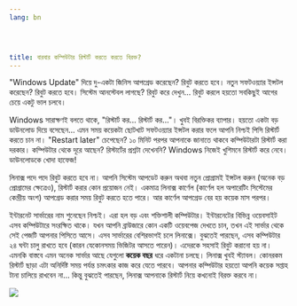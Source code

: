 ```yaml
---
lang: bn
﻿



title: বারবার কম্পিউটার রিস্টার্ট করতে করতে বিরক্ত?
---
```


"Windows Update" দিয়ে দু-একটা জিনিস আপগ্রেড করেছেন? রিবুট করতে হবে। নতুন সফটওয়্যার ইন্সটল করেছেন? রিবুট করতে হবে। সিস্টেম আনস্টেবল লাগছে? রিবুট করে দেখুন... রিবুট করলে হয়তো সবকিছুই আগের চেয়ে একটু ভাল চলবে।


Windows সারাক্ষণই বলতে থাকে, "রিস্টার্ট কর... রিস্টার্ট কর..."। খুবই বিরক্তিকর ব্যাপার। হয়তো একটা বড় ডাউনলোড দিয়ে বসেছেন... এমন সময় কয়েকটা ছোটখাট সফটওয়্যার ইন্সটল করার ফলে আপনি নিশ্চই পিসি রিস্টার্ট করতে চান না। "Restart later" চেপেছেন? ১০ মিনিট পরপর আপনাকে জানাতে থাকবে কম্পিউটারটা রিস্টার্ট করা দরকার। কম্পিউটার থেকে দূরে আছেন? রিস্টার্টের প্রশ্নটা দেখেননি? Windows নিজেই খুশিমনে রিস্টার্ট করে নেবে। ডাউনলোডকে খোদা হাফেজ! 





লিনাক্স পদে পদে রিবুট করতে হবে না। আপনি সিস্টেম আপডেট করুন অথবা নতুন প্রোগ্রামই ইন্সটল করুন (অনেক বড় প্রোগ্রামের ক্ষেত্রেও), রিস্টার্ট করার কোন প্রয়োজন নেই। একমাত্র লিনাক্স কার্ণেল (কার্ণেল হল অপারেটিং সিস্টেমের কেন্দ্রীয় অংশ) আপগ্রেড করার সময় রিবুট করতে হতে পারে। আর কার্ণেল আপগ্রেড বের হয় কয়েক মাস পরপর। 



ইন্টারনেট সার্ভারের নাম শুনেছেন নিশ্চই। এরা হল বড় এবং শক্তিশালী কম্পিউটার। ইন্টারনেটের বিভিন্ন ওয়েবসাইট এসব কম্পিউটারে সংরক্ষিত থাকে। যখন আপনি ব্রাউজারে কোন একটি ওয়েবপেজ দেখতে চান, তখন এই সার্ভার থেকে সেই পেজটি আপনার পিসিতে আসে। এসব সার্ভারের বেশিরভাগই চলে লিনাক্সে। বুঝতেই পারছেন, এসব কম্পিউটার ২৪ ঘন্টা চালু রাখতে হবে (কারন যেকোনসময় ভিজিটর আসতে পারেন)। এদেরকে সহসাই রিবুট করানো হয় না। এমনকি বাস্তবে এমন অনেক সার্ভার আছে যেগুলো <b>কয়েক বছর</b> ধরে একটানা চলছে। লিনাক্স খুবই স্ট্যাবল। কোনরকম রিস্টার্ট ছাড়া এটা অনির্দিষ্ট সময় পর্যন্ত চমৎকার কাজ করে যেতে পারবে। আপনার কম্পিউটার হয়তো আপনি কয়েক সপ্তাহ টানা চালিয়ে রাখবেন না... কিন্তু বুঝতেই পারছেন, লিনাক্স আপনাকে রিস্টার্ট নিয়ে কখনোই বিরক্ত করবে না।

<img src="Images/reboot_all_the_time_thumb.png" />





